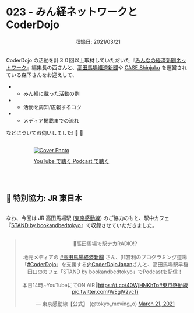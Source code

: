# 023 - みん経ネットワークと CoderDojo
<div style="text-align: center;">収録日: 2021/03/21</div><br>

CoderDojo の活動を計３０回以上取材していただいた『[みんなの経済新聞ネットワーク](https://minkei.net/)』編集長の西さんと、[高田馬場経済新聞](https://takadanobaba.keizai.biz/)や [CASE Shinjuku](https://case-shinjuku.com/) を運営されている森下さんをお迎えして、

- - みん経に載った活動の例
- - 活動を周知/広報するコツ
- - メディア掲載までの流れ

などについてお伺いしました! 🎤 👥

<div style="margin: 30px auto; max-width: 70%;">
  <a href="https://youtu.be/lzzo7-ieWjs"><img src="/podcasts/23.jpg" alt="Cover Photo" style="margin-bottom: 10px;"></a>
  <div class="btn-cover">
    <a class="btn-blue" href="https://youtu.be/lzzo7-ieWjs"><i class="fa fa-youtube fa-fw"></i> YouTube で聴く </a>
    <a class="btn-blue" href="https://podcasts.apple.com/us/podcast/dojocast/id1458122473?itsct=podcast_box&itscg=30200" ><i class="fas fa-podcast"></i> Podcast で聴く </a>
  </div>
</div>

<br>

## 🚃 特別協力: JR 東日本

<p style='margin: 30px auto; padding-left: 0px;'>なお、今回は JR 高田馬場駅 (<a href='https://www.jreast.co.jp/tokyomovinground/'>東京感動線</a>) のご協力のもと、駅中カフェ『<a href='https://stand-by-bookandbedtokyo.studio.site/'>STAND by bookandbedtokyo</a>』で収録させていただきました。

<center>
<blockquote class="twitter-tweet"><p lang="ja" dir="ltr">📢高田馬場で駅ナカRADIO⁉<br><br>地元メディアの <a href="https://twitter.com/hashtag/%E9%AB%98%E7%94%B0%E9%A6%AC%E5%A0%B4%E7%B5%8C%E6%B8%88%E6%96%B0%E8%81%9E?src=hash&amp;ref_src=twsrc%5Etfw">#高田馬場経済新聞</a> さん、非営利のプログラミング道場「<a href="https://twitter.com/hashtag/CoderDojo?src=hash&amp;ref_src=twsrc%5Etfw">#CoderDojo</a>」を支援する<a href="https://twitter.com/CoderDojoJapan?ref_src=twsrc%5Etfw">@CoderDojoJapan</a>さんと、高田馬場駅早稲田口のカフェ「STAND by bookandbedtokyo」でPodcastを配信！<br><br>本日14時~YouTubeにてON AIR📶<a href="https://t.co/40WjHNKhTp">https://t.co/40WjHNKhTp</a><a href="https://twitter.com/hashtag/%E6%9D%B1%E4%BA%AC%E6%84%9F%E5%8B%95%E7%B7%9A?src=hash&amp;ref_src=twsrc%5Etfw">#東京感動線</a> <a href="https://t.co/WEglV2vcTi">pic.twitter.com/WEglV2vcTi</a></p>&mdash; 東京感動線【公式】 (@tokyo_moving_o) <a href="https://twitter.com/tokyo_moving_o/status/1373486799612305408?ref_src=twsrc%5Etfw">March 21, 2021</a></blockquote> <script async src="https://platform.twitter.com/widgets.js" charset="utf-8"></script>
</center>

<br><br>

<!--
## 📝 Shownote − 話したこと

TODO: あとで書き足します
-->
